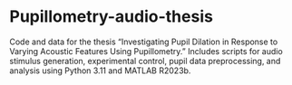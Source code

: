 # Pupillometry-audio-thesis
Code and data for the thesis “Investigating Pupil Dilation in Response to Varying Acoustic Features Using Pupillometry.” Includes scripts for audio stimulus generation, experimental control, pupil data preprocessing, and analysis using Python 3.11 and MATLAB R2023b.

